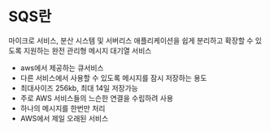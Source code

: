 # SQS란
마이크로 서비스, 분산 시스템 및 서버리스 애플리케이션을 쉽게 분리하고 확장할 수 있도록 지원하는 완전 관리형 메시지 대기열 서비스

- aws에서 제공하는 큐서비스
 - 다른 서비스에서 사용할 수 있도록 메시지를 잠시 저장하는 용도
 - 최대사이즈 256kb, 최대 14일 저장가능
- 주로 AWS 서비스들의 느슨한 연결을 수립하려 사용
- 하나의 메시지를 한번만 처리
- AWS에서 제일 오래된 서비스
